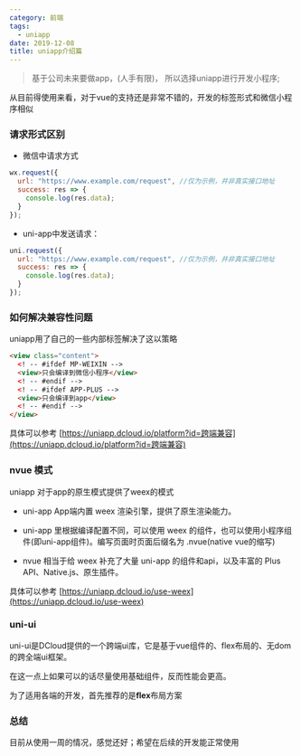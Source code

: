 ```yaml
---
category: 前端
tags:
  - uniapp
date: 2019-12-08
title: uniapp介绍篇
---
```


> 基于公司未来要做app，(人手有限)， 所以选择uniapp进行开发小程序;

从目前得使用来看，对于vue的支持还是非常不错的，开发的标签形式和微信小程序相似

### 请求形式区别

* 微信中请求方式
```js
wx.request({
  url: "https://www.example.com/request", //仅为示例，并非真实接口地址
  success: res => {
    console.log(res.data);
  }
});
```
* uni-app中发送请求：
```js
uni.request({
  url: "https://www.example.com/request", //仅为示例，并非真实接口地址
  success: res => {
    console.log(res.data);
  }
});
```
### 如何解决兼容性问题
uniapp用了自己的一些内部标签解决了这以策略
```html
<view class="content">
  <! -- #ifdef MP-WEIXIN -->
  <view>只会编译到微信小程序</view>
  <! -- #endif --> 
  <! -- #ifdef APP-PLUS -->
  <view>只会编译到app</view>
  <! -- #endif -->
</view>
```
具体可以参考 [https://uniapp.dcloud.io/platform?id=跨端兼容](https://uniapp.dcloud.io/platform?id=跨端兼容)

### nvue 模式
uniapp 对于app的原生模式提供了weex的模式

* uni-app App端内置 weex 渲染引擎，提供了原生渲染能力。

* uni-app 里根据编译配置不同，可以使用 weex 的组件，也可以使用小程序组件(即uni-app组件)。编写页面时页面后缀名为 .nvue(native vue的缩写)

* nvue 相当于给 weex 补充了大量 uni-app 的组件和api，以及丰富的 Plus API、Native.js、原生插件。

具体可以参考 [https://uniapp.dcloud.io/use-weex](https://uniapp.dcloud.io/use-weex)

### uni-ui
 uni-ui是DCloud提供的一个跨端ui库，它是基于vue组件的、flex布局的、无dom的跨全端ui框架。

 在这一点上如果可以的话尽量使用基础组件，反而性能会更高。

 为了适用各端的开发，首先推荐的是**flex**布局方案

### 总结
  目前从使用一周的情况，感觉还好；希望在后续的开发能正常使用
